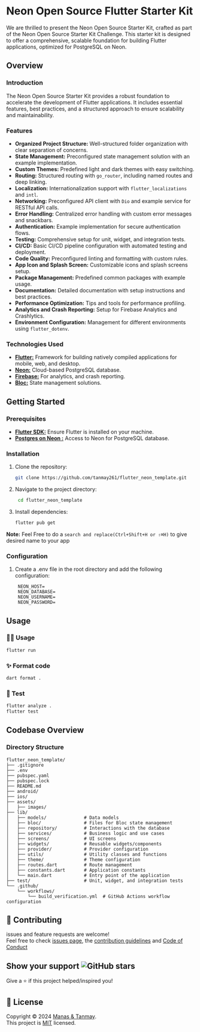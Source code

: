 # Neon Open Source Flutter Starter Kit

We are thrilled to present the Neon Open Source Starter Kit, crafted as part of the Neon Open Source Starter Kit Challenge. This starter kit is designed to offer a comprehensive, scalable foundation for building Flutter applications, optimized for PostgreSQL on Neon.

## Overview

### Introduction
The Neon Open Source Starter Kit provides a robust foundation to accelerate the development of Flutter applications. It includes essential features, best practices, and a structured approach to ensure scalability and maintainability.

### Features
- **Organized Project Structure:** Well-structured folder organization with clear separation of concerns.
- **State Management:** Preconfigured state management solution with an example implementation.
- **Custom Themes:** Predefined light and dark themes with easy switching.
- **Routing:** Structured routing with `go_router`, including named routes and deep linking.
- **Localization:** Internationalization support with `flutter_localizations` and `intl`.
- **Networking:** Preconfigured API client with `Dio` and example service for RESTful API calls.
- **Error Handling:** Centralized error handling with custom error messages and snackbars.
- **Authentication:** Example implementation for secure authentication flows.
- **Testing:** Comprehensive setup for unit, widget, and integration tests.
- **CI/CD:** Basic CI/CD pipeline configuration with automated testing and deployment.
- **Code Quality:** Preconfigured linting and formatting with custom rules.
- **App Icon and Splash Screen:** Customizable icons and splash screens setup.
- **Package Management:** Predefined common packages with example usage.
- **Documentation:** Detailed documentation with setup instructions and best practices.
- **Performance Optimization:** Tips and tools for performance profiling.
- **Analytics and Crash Reporting:** Setup for Firebase Analytics and Crashlytics.
- **Environment Configuration:** Management for different environments using `flutter_dotenv`.

### Technologies Used
- [**Flutter:**](https://flutter.dev/) Framework for building natively compiled applications for mobile, web, and desktop.
- [**Neon:**](https://neon.tech/) Cloud-based PostgreSQL database.
- [**Firebase:**](https://firebase.google.com/) For analytics, and crash reporting.
- [**Bloc:**](https://bloclibrary.dev/) State management solutions.

## Getting Started

### Prerequisites
- [**Flutter SDK:**](https://docs.flutter.dev/get-started/install) Ensure Flutter is installed on your machine.
- [**Postgres on Neon :**](https://neon.tech/) Access to Neon for PostgreSQL database.

### Installation
1. Clone the repository:
   
   ```bash
   git clone https://github.com/tanmay261/flutter_neon_template.git
   ```
3. Navigate to the project directory:
   
   ```bash
    cd flutter_neon_template
   ```
4. Install dependencies:
   
    ```bash
    flutter pub get
    ```
**Note:** Feel Free to do a ```search and replace(Ctrl+Shift+H or ⇧⌘H)``` to give desired name to your app

### Configuration

1. Create a .env file in the root directory and add the following configuration:
   
   ```
    NEON_HOST=
    NEON_DATABASE=
    NEON_USERNAME=
    NEON_PASSWORD=
   ```


## Usage

### 👷‍♂️ Usage

```sh
flutter run
```

### ✨ Format code

```sh
dart format .
```

### 🧪 Test

```sh
flutter analyze .
flutter test
```
  

## Codebase Overview

### Directory Structure

```
flutter_neon_template/
├── .gitignore
├── .env
├── pubspec.yaml
├── pubspec.lock
├── README.md
├── android/
├── ios/
├── assets/
│   ├── images/
├── lib/
│   ├── models/              # Data models
│   ├── bloc/                # Files for Bloc state management
│   ├── repository/          # Interactions with the database
│   ├── services/            # Business logic and use cases
│   ├── screens/             # UI screens
│   ├── widgets/             # Reusable widgets/components
│   ├── provider/            # Provider configuration
│   ├── utils/               # Utility classes and functions
│   ├── theme/               # Theme configuration
│   ├── routes.dart          # Route management
│   ├── constants.dart       # Application constants
│   └── main.dart            # Entry point of the application
├── test/                    # Unit, widget, and integration tests
└── .github/
    └── workflows/
        └── build_verification.yml  # GitHub Actions workflow configuration
```

## 🤝 Contributing

issues and feature requests are welcome!<br />Feel free to check [issues page](https://github.com/tanmay261/flutter_neon_template/issues), the [contribution guidelines](CONTRIBUTING.md) and [Code of Conduct](CODE_OF_CONDUCT.md)

## Show your support <img alt="GitHub stars" src="https://img.shields.io/github/stars/tanmay261/flutter_neon_template?style=social">

Give a ⭐️ if this project helped/inspired you!

## 📝 License

Copyright © 2024 [Manas & Tanmay](https://manasgupta.vercel.app/).<br />
This project is [MIT](https://raw.githubusercontent.com/tanmay261/flutter_neon_template/main/LICENSE?token=GHSAT0AAAAAACL633P7NBW4YRTJD46TQOUCZWVANEA) licensed.




